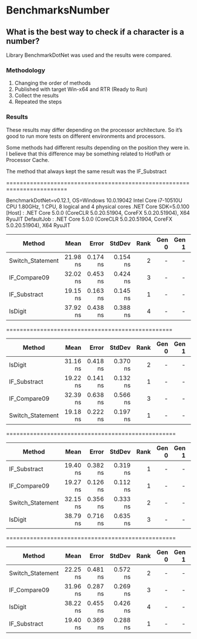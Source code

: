 # BenchmarksNumber
## What is the best way to check if a character is a number?

Library BenchmarkDotNet was used and the results were compared. 

### Methodology
1) Changing the order of methods
2) Published with target Win-x64 and RTR (Ready to Run)
3) Collect the results
4) Repeated the steps

### Results
These results may differ depending on the processor architecture. So it’s good to run more tests on different environments and processors.

Some methods had different results depending on the position they were in. I believe that this difference may be something related to HotPath or Processor Cache.

The method that always kept the same result was the IF_Substract

========================================================================

BenchmarkDotNet=v0.12.1, OS=Windows 10.0.19042
Intel Core i7-10510U CPU 1.80GHz, 1 CPU, 8 logical and 4 physical cores
.NET Core SDK=5.0.100
  [Host]     : .NET Core 5.0.0 (CoreCLR 5.0.20.51904, CoreFX 5.0.20.51904), X64 RyuJIT
  DefaultJob : .NET Core 5.0.0 (CoreCLR 5.0.20.51904, CoreFX 5.0.20.51904), X64 RyuJIT


|           Method |     Mean |    Error |   StdDev | Rank | Gen 0 | Gen 1 | Gen 2 | Allocated |
|----------------- |---------:|---------:|---------:|-----:|------:|------:|------:|----------:|
| Switch_Statement | 21.98 ns | 0.174 ns | 0.154 ns |    2 |     - |     - |     - |         - |
|     IF_Compare09 | 32.02 ns | 0.453 ns | 0.424 ns |    3 |     - |     - |     - |         - |
|     IF_Substract | 19.15 ns | 0.163 ns | 0.145 ns |    1 |     - |     - |     - |         - |
|          IsDigit | 37.92 ns | 0.438 ns | 0.388 ns |    4 |     - |     - |     - |         - |

=================================================

|           Method |     Mean |    Error |   StdDev | Rank | Gen 0 | Gen 1 | Gen 2 | Allocated |
|----------------- |---------:|---------:|---------:|-----:|------:|------:|------:|----------:|
|          IsDigit | 31.16 ns | 0.418 ns | 0.370 ns |    2 |     - |     - |     - |         - |
|     IF_Substract | 19.22 ns | 0.141 ns | 0.132 ns |    1 |     - |     - |     - |         - |
|     IF_Compare09 | 32.39 ns | 0.638 ns | 0.566 ns |    3 |     - |     - |     - |         - |
| Switch_Statement | 19.18 ns | 0.222 ns | 0.197 ns |    1 |     - |     - |     - |         - |

==================================================

|           Method |     Mean |    Error |   StdDev | Rank | Gen 0 | Gen 1 | Gen 2 | Allocated |
|----------------- |---------:|---------:|---------:|-----:|------:|------:|------:|----------:|
|     IF_Substract | 19.40 ns | 0.382 ns | 0.319 ns |    1 |     - |     - |     - |         - |
|     IF_Compare09 | 19.27 ns | 0.126 ns | 0.112 ns |    1 |     - |     - |     - |         - |
| Switch_Statement | 32.15 ns | 0.356 ns | 0.333 ns |    2 |     - |     - |     - |         - |
|          IsDigit | 38.79 ns | 0.716 ns | 0.635 ns |    3 |     - |     - |     - |         - |

==================================================

|           Method |     Mean |    Error |   StdDev | Rank | Gen 0 | Gen 1 | Gen 2 | Allocated |
|----------------- |---------:|---------:|---------:|-----:|------:|------:|------:|----------:|
| Switch_Statement | 22.25 ns | 0.481 ns | 0.572 ns |    2 |     - |     - |     - |         - |
|     IF_Compare09 | 31.96 ns | 0.287 ns | 0.269 ns |    3 |     - |     - |     - |         - |
|          IsDigit | 38.22 ns | 0.455 ns | 0.426 ns |    4 |     - |     - |     - |         - |
|     IF_Substract | 19.40 ns | 0.369 ns | 0.288 ns |    1 |     - |     - |     - |         - |

 
